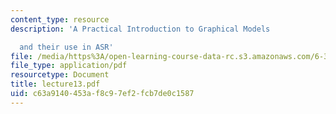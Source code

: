 ```yaml
---
content_type: resource
description: 'A Practical Introduction to Graphical Models

  and their use in ASR'
file: /media/https%3A/open-learning-course-data-rc.s3.amazonaws.com/6-345-automatic-speech-recognition-spring-2003/c63a9140453af8c97ef2fcb7de0c1587_lecture13.pdf
file_type: application/pdf
resourcetype: Document
title: lecture13.pdf
uid: c63a9140-453a-f8c9-7ef2-fcb7de0c1587
---
```

